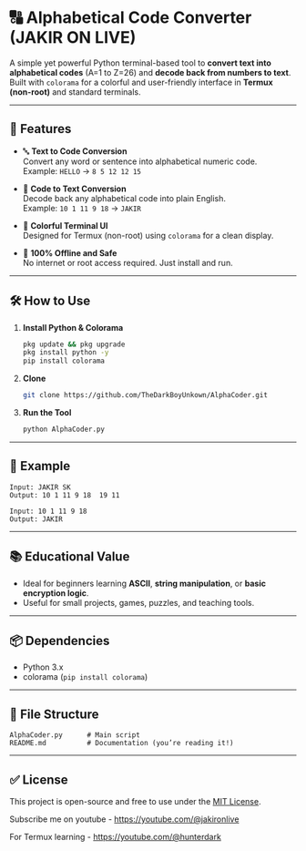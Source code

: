 
# 🔠 Alphabetical Code Converter (JAKIR ON LIVE)

A simple yet powerful Python terminal-based tool to **convert text into alphabetical codes** (A=1 to Z=26) and **decode back from numbers to text**. Built with `colorama` for a colorful and user-friendly interface in **Termux (non-root)** and standard terminals.

---

## 🚀 Features

- 🔤 **Text to Code Conversion**  
  Convert any word or sentence into alphabetical numeric code.  
  Example: `HELLO` → `8 5 12 12 15`

- 🔁 **Code to Text Conversion**  
  Decode back any alphabetical code into plain English.  
  Example: `10 1 11 9 18` → `JAKIR`

- 🎨 **Colorful Terminal UI**  
  Designed for Termux (non-root) using `colorama` for a clean display.

- 📱 **100% Offline and Safe**  
  No internet or root access required. Just install and run.

---

## 🛠️ How to Use

1. **Install Python & Colorama**  
   ```bash
   pkg update && pkg upgrade  
   pkg install python -y  
   pip install colorama  
   ```

2. **Clone**  
   ```bash
   git clone https://github.com/TheDarkBoyUnkown/AlphaCoder.git
   ```

3. **Run the Tool**  
   ```bash
   python AlphaCoder.py  
   ```

---
## 🧪 Example

```
Input: JAKIR SK
Output: 10 1 11 9 18  19 11

Input: 10 1 11 9 18
Output: JAKIR
```

---

## 📚 Educational Value

- Ideal for beginners learning **ASCII**, **string manipulation**, or **basic encryption logic**.
- Useful for small projects, games, puzzles, and teaching tools.

---

## 📦 Dependencies

- Python 3.x
- colorama (`pip install colorama`)

---

## 📂 File Structure

```
AlphaCoder.py      # Main script
README.md          # Documentation (you’re reading it!)
```

---

## ✅ License

This project is open-source and free to use under the [MIT License](https://choosealicense.com/licenses/mit/).


Subscribe me on youtube - https://youtube.com/@jakironlive

For Termux learning - https://youtube.com/@hunterdark
